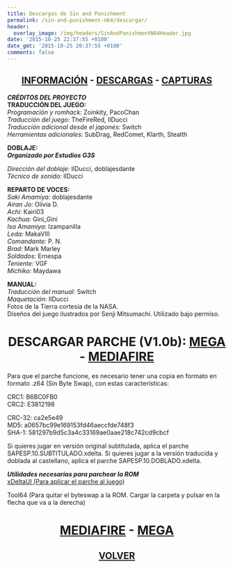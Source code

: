 ```yaml
---
title: Descargas de Sin and Punishment
permalink: /sin-and-punishment-n64/descargar/
header:
  overlay_image: /img/headers/SinAndPunishmentN64Header.jpg
date: '2015-10-25 22:37:55 +0100'
date_gmt: '2015-10-25 20:37:55 +0100'
comments: false
---
```


<h2 style="text-align: center;"><strong><a href="/sin-and-punishment-n64/informacion/">INFORMACIÓN</a> - <a href="/sin-and-punishment-n64/descargar/">DESCARGAS</a> - <a href="/sin-and-punishment-n64/capturas-2/">CAPTURAS</a></strong></h2>

_**CRÉDITOS DEL PROYECTO**_  
**TRADUCCIÓN DEL JUEGO:**  
_Programación y romhack:_ Zoinkity, PacoChan  
_Traducción del juego:_ TheFireRed, IlDucci  
_Traducción adicional desde el japonés:_ Switch  
_Herramientas adicionales:_ SubDrag, RedComet, Klarth, Stealth

**DOBLAJE:**  
_**Organizado por Estudios G3S**_

_Dirección del doblaje:_ IlDucci, doblajesdante  
_Técnico de sonido:_ IlDucci

**REPARTO DE VOCES:**  
_Saki Amamiya:_ doblajesdante  
_Airan Jo:_ Olivia D.  
_Achi:_ Kairi03  
_Kachua:_ Gini_Gini  
_Isa Amamiya:_ Izampanilla  
_Leda:_ MakaVIII  
_Comandante:_ P. N.  
_Brad:_ Mark Marley  
_Soldados:_ Ernespa  
_Teniente:_ VGF  
_Michiko:_ Maydawa

**MANUAL:**  
_Traducción del manual:_ Switch  
_Maquetación:_ IlDucci  
Fotos de la Tierra cortesía de la NASA.  
Diseños del juego ilustrados por Senji Mitsumachi. Utilizado bajo permiso.

<h1 style="text-align: center;"><strong>DESCARGAR PARCHE (V1.0b):  
<a href="https://mega.nz/#!dU1W1ZZT!R03dUYRdihG7SWohq0wD_-4sT-SS-9bD8J4EYboMxkc" target="_blank">MEGA</a> - <a href="http://www.mediafire.com/download/nedfd0084twazp6/SinAndPunishmentCastellano10b.7z" target="_blank">MEDIAFIRE</a></strong></h1>

Para que el parche funcione, es necesario tener una copia en formato en formato 
.z64 (Sin Byte Swap), con estas características:

CRC1: B6BC0FB0  
CRC2: E3812198

CRC-32: ca2e5e49  
MD5: a0657bc99e169153fd46aeccfde748f3  
SHA-1: 581297b9d5c3a4c33169ae0aae218c742cd9cbcf

Si quieres jugar en versión original subtitulada, aplica el parche  
SAPESP.10.SUBTITULADO.xdelta. Si quieres jugar a la versión traducida y  
doblada al castellano, aplica el parche SAPESP.10.DOBLADO.xdelta.

_**Utilidades necesarias para parchear la ROM**_  
[xDeltaUI (Para aplicar el parche al juego)](http://www.romhacking.net/utilities/598/)

Tool64 (Para quitar el byteswap a la ROM. Cargar la carpeta y pulsar en la flecha 
que va a la derecha)

<h1 style="text-align: center;"><strong><a href="http://www.mediafire.com/download/5z5e3813mdqp8tm/Tool64_v1.11Beta1.zip">MEDIAFIRE</a> - <a href="https://mega.nz/#!sZM3EaaL!6VxPMLqdJ4L1eCnqqiMkNaYB0Xr0e9L3tOKe9y8eXHI">MEGA</a></strong></h1>

<h2 style="text-align: center;"><a href="/sin-and-punishment-n64/"><strong>VOLVER</strong></a></h2>

